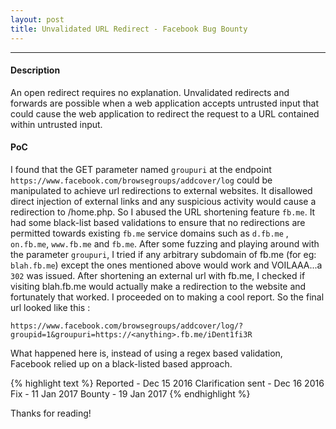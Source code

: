 ```yaml
---
layout: post
title: Unvalidated URL Redirect - Facebook Bug Bounty
---
```


---

#### Description


An open redirect requires no explanation. Unvalidated redirects and forwards are possible when a web application 
accepts untrusted input that could cause the web application to redirect the request to a URL contained within untrusted input.


#### PoC

I found that the GET parameter named `groupuri` at the endpoint `https://www.facebook.com/browsegroups/addcover/log` could be manipulated to achieve
url redirections to external websites. It disallowed direct injection of external links and any suspicious activity would cause a redirection to /home.php.
So I abused the URL shortening feature `fb.me`. It had some black-list based validations to ensure that no redirections are permitted towards existing `fb.me` service domains 
such as `d.fb.me` , `on.fb.me`, `www.fb.me` and `fb.me`.
After some fuzzing and playing around with the parameter `groupuri`, I tried if any arbitrary subdomain of fb.me (for eg: `blah.fb.me`) except the ones mentioned above would work and VOILAAA...a `302` was issued.
After shortening an external url with fb.me, I checked if visiting blah.fb.me would actually make a redirection to the website and fortunately that worked. I proceeded on to making a cool report. So the final url looked like this : 



`https://www.facebook.com/browsegroups/addcover/log/?groupid=1&groupuri=https://<anything>.fb.me/iDent1fi3R`


What happened here is, instead of using a regex based validation, Facebook relied up on a black-listed based approach. 

{% highlight text %}
Reported - Dec 15 2016 
Clarification sent - Dec 16 2016
Fix - 11 Jan 2017
Bounty - 19 Jan 2017
{% endhighlight %}

Thanks for reading!
